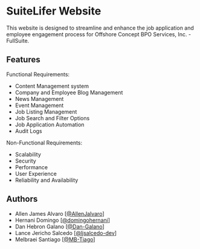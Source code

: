 
# SuiteLifer Website

This website is designed to streamline and enhance the job application and employee engagement process for Offshore Concept BPO Services, Inc. - FullSuite.


## Features

Functional Requirements:
- Content Management system
- Company and Employee Blog Management
- News Management
- Event Management
- Job Listing Management
- Job Search and Filter Options
- Job Application Automation
- Audit Logs

Non-Functional Requirements:
- Scalability
- Security
- Performance
- User Experience
- Reliability and Availability

## Authors

- Allen James Alvaro [[@AllenJalvaro](https://github.com/AllenJalvaro)]
- Hernani Domingo [[@domingohernani](https://github.com/domingohernani)]
- Dan Hebron Galano [[@Dan-Galano](https://github.com/Dan-Galano)]
- Lance Jericho Salcedo [[@ljsalcedo-dev](https://github.com/ljsalcedo-dev)]
- Melbraei Santiago [[@MB-Tiago](https://github.com/MB-Tiago)]